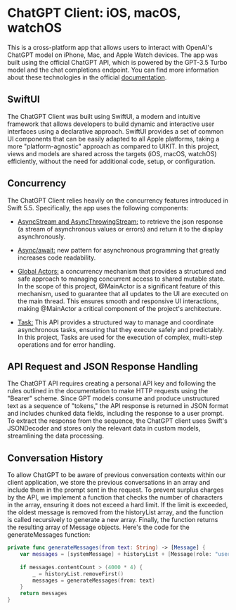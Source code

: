 # ChatGPT Client: iOS, macOS, watchOS

This is a cross-platform app that allows users to interact with OpenAI's ChatGPT model on iPhone, Mac, and Apple Watch devices. The app was built using the official ChatGPT API, which is powered by the GPT-3.5 Turbo model and the chat completions endpoint. You can find more information about these technologies in the official [documentation](https://openai.com/blog/introducing-chatgpt-and-whisper-apis).

## SwiftUI

The ChatGPT Client was built using SwiftUI, a modern and intuitive framework that allows developers to build dynamic and interactive user interfaces using a declarative approach. SwiftUI provides a set of common UI components that can be easily adapted to all Apple platforms, taking a more "platform-agnostic" approach as compared to UIKIT. In this project, views and models are shared across the targets (iOS, macOS, watchOS) efficiently, without the need for additional code, setup, or configuration.

## Concurrency

The ChatGPT Client relies heavily on the concurrency features introduced in Swift 5.5. Specifically, the app uses the following components:

- [AsyncStream and AsyncThrowingStream:](https://github.com/apple/swift-evolution/blob/main/proposals/0314-async-stream.md) to retrieve the json response (a stream of asynchronous values or errors) and return it to the display asynchronously.

- [Async/await:](https://github.com/apple/swift-evolution/blob/main/proposals/0296-async-await.md) new pattern for asynchronous programming that greatly increases code readability. 

- [Global Actors:](https://github.com/apple/swift-evolution/blob/main/proposals/0316-global-actors.md) a concurrency mechanism that provides a structured and safe approach to managing concurrent access to shared mutable state. In the scope of this project, @MainActor is a significant feature of this mechanism, used to guarantee that all updates to the UI are executed on the main thread. This ensures smooth and responsive UI interactions, making @MainActor a critical component of the project's architecture.

- [Task:](https://github.com/apple/swift-evolution/blob/main/proposals/0304-structured-concurrency.md#tasks) This API provides a structured way to manage and coordinate asynchronous tasks, ensuring that they execute safely and predictably. In this project, Tasks are used for the execution of complex, multi-step operations and for error handling. 


## API Request and JSON Response Handling

The ChatGPT API requires creating a personal API key and following the rules outlined in the documentation to make HTTP requests using the "Bearer" scheme. Since GPT models consume and produce unstructured text as a sequence of "tokens," the API response is returned in JSON format and includes chunked data fields, including the response to a user prompt. To extract the response from the sequence, the ChatGPT client uses Swift's JSONDecoder and stores only the relevant data in custom models, streamlining the data processing.

## Conversation History

To allow ChatGPT to be aware of previous conversation contexts within our client application, we store the previous conversations in an array and include them in the prompt sent in the request. To prevent surplus charges by the API, we implement a function that checks the number of characters in the array, ensuring it does not exceed a hard limit. If the limit is exceeded, the oldest message is removed from the historyList array, and the function is called recursively to generate a new array. Finally, the function returns the resulting array of Message objects. Here's the code for the generateMessages function:
```Swift
private func generateMessages(from text: String) -> [Message] {
    var messages = [systemMessage] + historyList + [Message(role: "user", content: text)]
    
    if messages.contentCount > (4000 * 4) {
        _ = historyList.removeFirst()
        messages = generateMessages(from: text)
    }
    return messages
}
```
